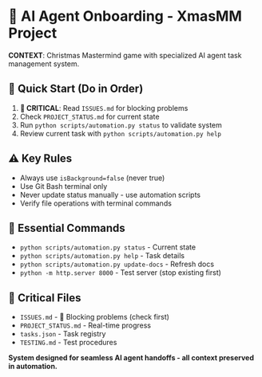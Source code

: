 
# 🤖 AI Agent Onboarding - XmasMM Project

**CONTEXT**: Christmas Mastermind game with specialized AI agent task management system.

## 🚀 Quick Start (Do in Order)
1. **🚨 CRITICAL**: Read `ISSUES.md` for blocking problems
2. Check `PROJECT_STATUS.md` for current state
3. Run `python scripts/automation.py status` to validate system
4. Review current task with `python scripts/automation.py help`

## ⚠️ Key Rules
- Always use `isBackground=false` (never true)
- Use Git Bash terminal only
- Never update status manually - use automation scripts
- Verify file operations with terminal commands

## 🔧 Essential Commands
- `python scripts/automation.py status` - Current state
- `python scripts/automation.py help` - Task details
- `python scripts/automation.py update-docs` - Refresh docs
- `python -m http.server 8000` - Test server (stop existing first)

## 📁 Critical Files
- `ISSUES.md` - 🚨 Blocking problems (check first)
- `PROJECT_STATUS.md` - Real-time progress
- `tasks.json` - Task registry
- `TESTING.md` - Test procedures

**System designed for seamless AI agent handoffs - all context preserved in automation.**
